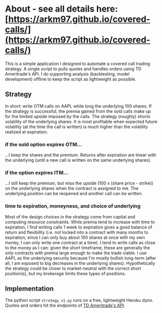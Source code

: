 # About - see all details here: [https://arkm97.github.io/covered-calls/](https://arkm97.github.io/covered-calls/)

This is a simple application I designed to automate a covered call trading strategy.  A single script to pulls quotes and handles orders using TD Ameritrade's API.  I do supporting analysis (backtesting, model development) offline to keep the script as lightweight as possible.

## Strategy

In short: write OTM calls on AAPL while long the underlying 100 shares. If the strategy is successful, the premia gained from the sold calls make up for the limited upside imposed by the calls.  The strategy (roughly) shorts volatility of the underlying shares.  It is most profitable when expected future volatility (at the time the call is written) is much higher than the volatility realized at expiration.  

### if the sold option expires OTM...
...I keep the shares and the premium. Returns after expiration are linear with the underlying (until a new call is written on the same underlying shares).  

### if the option expires ITM...
...I still keep the premium, but miss the upside (100 x (share price - strike)) on the underlying shares when the contract is assigned to me.  The underlying position can be reopened and another call can be written.


### time to expiration, moneyness, and choice of underlying
Most of the design choices in the strategy come from capital and computing resource constraints.  While premia tend to increase with time to expiration, I find writing calls 1 week to expiration gives a good balance of return and flexibility (i.e. not locked into a contract with many months to expiration; since I can only buy about 100 shares at once with my own money, I can only write one contract at a time).  I tend to write calls as close to the money as I can: given the short timeframe, these are generally the only contracts with premia large enough to make the trade viable. I use AAPL as the underlying security because I'm mostly bullish long-term (after all, I am exposed to big decreases in the underlying shares).  Hypothetically the strategy could be closer to market-neutral with the correct short position(s), but my brokerage limits these types of positions.


## Implementation
The python script `strategy_v1.py` runs on a free, lightweight Heroku dyno.  Quotes and orders hit the endpoints of [TD Ameritrade's API](https://developer.tdameritrade.com/apis).
